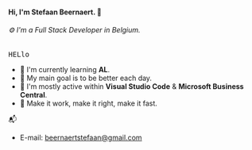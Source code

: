 #### Hi, I'm Stefaan Beernaert. :panda_face:
###### ⚙️ I'm a Full Stack Developer in Belgium.

<kbd>H</kbd><kbd>E</kbd><kbd>L</kbd><kbd>l</kbd><kbd>o</kbd>

- 🏢 I'm currently learning **AL**.
- 🌱 My main goal is to be better each day.
- 💬 I'm mostly active within **Visual Studio Code** & **Microsoft Business Central**.
- :key: Make it work, make it right, make it fast. 

📬 
* E-mail: beernaertstefaan@gmail.com
